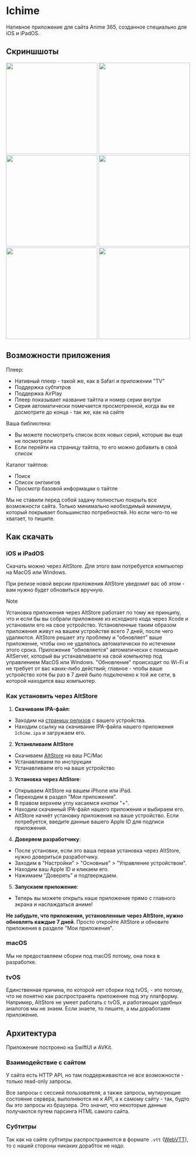 # Ichime

Нативное приложение для сайта Anime 365, созданное специально для iOS и iPadOS.

## Скриншшоты
<a href="https://github.com/midori-no-me/ichime/assets/11390039/15fd0d10-5293-4cce-8036-9b6cb8b8f9a3"><img src="https://github.com/midori-no-me/ichime/assets/11390039/15fd0d10-5293-4cce-8036-9b6cb8b8f9a3" width="250" /></a>
<a href="https://github.com/midori-no-me/ichime/assets/11390039/2d9e939b-cc83-45a5-b643-b5eb4acdea16"><img src="https://github.com/midori-no-me/ichime/assets/11390039/2d9e939b-cc83-45a5-b643-b5eb4acdea16" width="250" /></a>
<a href="https://github.com/midori-no-me/ichime/assets/11390039/16be5b21-a869-4a32-b3f3-11cfe4f50a97"><img src="https://github.com/midori-no-me/ichime/assets/11390039/16be5b21-a869-4a32-b3f3-11cfe4f50a97" width="250" /></a>
<a href="https://github.com/midori-no-me/ichime/assets/11390039/3339bbc9-23b6-4131-8626-172001f45907"><img src="https://github.com/midori-no-me/ichime/assets/11390039/3339bbc9-23b6-4131-8626-172001f45907" width="250" /></a>
<a href="https://github.com/midori-no-me/ichime/assets/11390039/e7b35282-a157-4b5b-a97c-f130ab80733e"><img src="https://github.com/midori-no-me/ichime/assets/11390039/e7b35282-a157-4b5b-a97c-f130ab80733e" width="250" /></a>
<a href="https://github.com/midori-no-me/ichime/assets/11390039/10c0a60a-dcc6-4008-aea5-0984b80327c2"><img src="https://github.com/midori-no-me/ichime/assets/11390039/10c0a60a-dcc6-4008-aea5-0984b80327c2" width="250" /></a>


## Возможности приложения

Плеер:

- Нативный плеер - такой же, как в Safari и приложении "TV"
- Поддержка субтитров
- Поддержка AirPlay
- Плеер показывает название тайтла и номер серии внутри
- Серия автоматически помечается просмотренной, когда вы ее досмотрите до конца - так же, как на сайте

Ваша библиотека:

- Вы можете посмотреть список всех новых серий, которые вы еще не посмотрели
- Если перейти на страницу тайтла, то его можно добавить в свой список

Каталог тайтлов:

- Поиск
- Список онгоингов
- Просмотр базовой информации о тайтле

Мы не ставили перед собой задачу полностью покрыть все возможности сайта. Только минимально необходимый минимум, который покрывает большинство потребностей. Но если чего-то не хватает, то пишите.

## Как скачать

### iOS и iPadOS

Скачать можно через AltStore. Для этого вам потребуется компьютер на MacOS или Windows.

При релизе новой версии приложения AltStore уведомит вас об этом - вам нужно будет обновиться вручную.

> [!NOTE]
> Установка приложения через AltStore работает по тому же принципу, что и если бы вы собрали приложение из исходного кода через Xcode и установили его на свое устройство. Установленные таким образом приложения живут на вашем устройстве всего 7 дней, после чего удаляются. AltStore решает эту проблему и "обновляет" ваше приложение, чтобы оно не удалялось автоматически по истечении этого срока. Приложение "обновляется" автоматически с помощью AltServer, который вы устанавливаете на свой компьютер под управлением MacOS или Windows. "Обновление" происходит по Wi-Fi и не требует от вас каких-либо действий; главное - чтобы ваше устройство хотя бы раз в 7 дней было подключено к той же сети, в которой находится ваш компьютер.

### Как установить через AltStore

1. **Скачиваем IPA-файл**:
- Заходим на [страницу релизов](https://github.com/midori-no-me/ichime/releases/tag/1.0.1) с вашего устройства.
- Находим ссылку на скачивание IPA-файла нашего приложения `Ichime.ipa` и загружаем его.

2. **Устанвливаем AltStore**
- Скачиваем [AltStore](https://faq.altstore.io/) на ваш PC/Mac
- Устанавливаем по инструкции
- Устанавливаем его на ваше устройство

3. **Установка через AltStore**:
- Открываем AltStore на вашем iPhone или iPad.
- Переходим в раздел "Мои приложения".
- В правом верхнем углу касаемся кнопки "+".
- Находим скачанный IPA-файл нашего приложения и выбираем его.
- AltStore начнёт установку приложения на ваше устройство. Если потребуется, введите данные вашего Apple ID для подписи приложения.

4. **Доверяем разработчику**:
- После установки, если это ваша первая установка через AltStore, нужно довериться разработчику.
- Заходим в "Настройки" > "Основные" > "Управление устройством".
- Находим ваш Apple ID и кликаем его.
- Нажимаем "Доверять" и подтверждаем.

5. **Запускаем приложение**:
- Теперь вы можете открыть наше приложение прямо с главного экрана и наслаждаться аниме!

**Не забудьте, что приложения, установленные через AltStore, нужно обновлять каждые 7 дней**. Просто откройте AltStore и обновите приложения в разделе "Мои приложения".

### macOS

Мы не предоставляем сборки под macOS потому, она пока в разработке.

### tvOS

Единственная причина, по которой нет сборки под tvOS, - это потому, что не понятно как распространять приложение под эту платформу. Например, AltStore не умеет работать с tvOS, и работающих удобных аналогов мы не знаем. Если знаете, то пишите, а мы доработаем приложение.  

## Архитектура

Приложение построено на SwiftUI и AVKit.

### Взаимодействие с сайтом

У сайта есть HTTP API, но там поддерживаются не все возможности - только read-only запросы.

Все запросы с сессией пользователя, а также запросы, мутирующие состояние сервера, выполняются не к API, а к самому сайту - так, будто бы это запросы из браузера. Это значит, что некоторые данные получаются путем парсинга HTML самого сайта.

### Субтитры

Так как на сайте субтитры распространяются в формате `.vtt` ([WebVTT](https://en.wikipedia.org/wiki/WebVTT)), то с нашей стороны никаких дорабток не надо.

